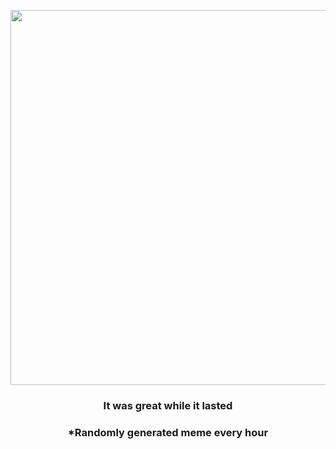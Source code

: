 <p align="center">
        <img src="https://i.redd.it/9vhrtnudtyr91.gif" width="600" height="600">
        </p>
        <h3 align="center">It was great while it lasted</h3>
        <h3 align="center">*Randomly generated meme every hour</h3>
    